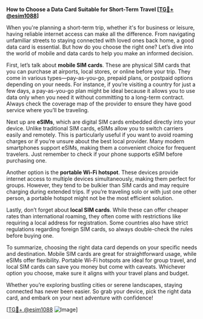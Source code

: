 **How to Choose a Data Card Suitable for Short-Term Travel [[TG💪+ @esim1088](https://t.me/s/esim1088)]**

When you're planning a short-term trip, whether it's for business or leisure, having reliable internet access can make all the difference. From navigating unfamiliar streets to staying connected with loved ones back home, a good data card is essential. But how do you choose the right one? Let’s dive into the world of mobile and data cards to help you make an informed decision.

First, let’s talk about **mobile SIM cards**. These are physical SIM cards that you can purchase at airports, local stores, or online before your trip. They come in various types—pay-as-you-go, prepaid plans, or postpaid options depending on your needs. For instance, if you’re visiting a country for just a few days, a pay-as-you-go plan might be ideal because it allows you to use data only when you need it without committing to a long-term contract. Always check the coverage map of the provider to ensure they have good service where you’ll be traveling.

Next up are **eSIMs**, which are digital SIM cards embedded directly into your device. Unlike traditional SIM cards, eSIMs allow you to switch carriers easily and remotely. This is particularly useful if you want to avoid roaming charges or if you’re unsure about the best local provider. Many modern smartphones support eSIMs, making them a convenient choice for frequent travelers. Just remember to check if your phone supports eSIM before purchasing one.

Another option is the **portable Wi-Fi hotspot**. These devices provide internet access to multiple devices simultaneously, making them perfect for groups. However, they tend to be bulkier than SIM cards and may require charging during extended trips. If you’re traveling solo or with just one other person, a portable hotspot might not be the most efficient solution.

Lastly, don’t forget about **local SIM cards**. While these can offer cheaper rates than international roaming, they often come with restrictions like requiring a local address for registration. Some countries also have strict regulations regarding foreign SIM cards, so always double-check the rules before buying one.

To summarize, choosing the right data card depends on your specific needs and destination. Mobile SIM cards are great for straightforward usage, while eSIMs offer flexibility. Portable Wi-Fi hotspots are ideal for group travel, and local SIM cards can save you money but come with caveats. Whichever option you choose, make sure it aligns with your travel plans and budget.

Whether you’re exploring bustling cities or serene landscapes, staying connected has never been easier. So grab your device, pick the right data card, and embark on your next adventure with confidence!

[[TG💪+ @esim1088](https://t.me/s/esim1088) ![Image](https://i.postimg.cc/Y0z9fWf4/image.png)]